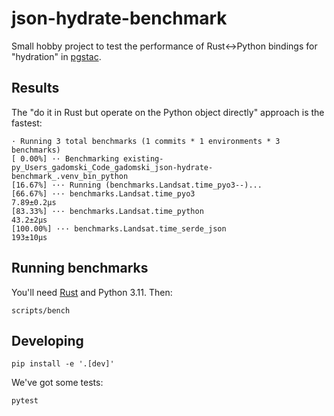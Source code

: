 # json-hydrate-benchmark

Small hobby project to test the performance of Rust<->Python bindings for "hydration" in [pgstac](https://github.com/stac-utils/pgstac).

## Results

The "do it in Rust but operate on the Python object directly" approach is the fastest:

```text
· Running 3 total benchmarks (1 commits * 1 environments * 3 benchmarks)
[ 0.00%] ·· Benchmarking existing-py_Users_gadomski_Code_gadomski_json-hydrate-benchmark_.venv_bin_python
[16.67%] ··· Running (benchmarks.Landsat.time_pyo3--)...
[66.67%] ··· benchmarks.Landsat.time_pyo3                                                                                                                                                                                                                                                     7.89±0.2μs
[83.33%] ··· benchmarks.Landsat.time_python                                                                                                                                                                                                                                                     43.2±2μs
[100.00%] ··· benchmarks.Landsat.time_serde_json                                                                                                                                                                                                                                                 193±10μs
```

## Running benchmarks

You'll need [Rust](https://rustup.rs/) and Python 3.11.
Then:

```shell
scripts/bench
```

## Developing

```shell
pip install -e '.[dev]'
```

We've got some tests:

```shell
pytest
```

